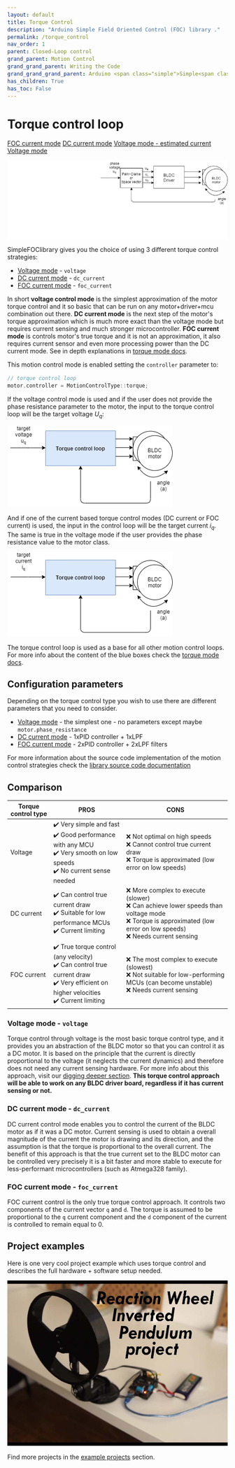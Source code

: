 ```yaml
---
layout: default
title: Torque Control
description: "Arduino Simple Field Oriented Control (FOC) library ."
permalink: /torque_control
nav_order: 1
parent: Closed-Loop control
grand_parent: Motion Control
grand_grand_parent: Writing the Code
grand_grand_grand_parent: Arduino <span class="simple">Simple<span class="foc">FOC</span>library</span>
has_children: True
has_toc: False
---
```


# Torque control loop


<script type="text/javascript">
    function show(id){
        Array.from(document.getElementsByClassName('gallery_img')).forEach(
        function(e){e.style.display = "none";});
        document.getElementById(id).style.display = "block";
        Array.from(document.getElementsByClassName("btn-primary")).forEach(
        function(e){e.classList.remove("btn-primary");});
        document.getElementById("btn-"+id).classList.add("btn-primary");
    }
</script>

<a href ="javascript:show(0);" id="btn-0" class="btn">FOC current mode</a>
<a href ="javascript:show(1);" id="btn-1" class="btn">DC current mode</a>
<a href ="javascript:show(2);" id="btn-2" class="btn">Voltage mode - estimated current</a>
<a href ="javascript:show(3);" id="btn-3" class="btn btn-primary">Voltage mode</a>

<img style="display:none" id="0" class="gallery_img" src="extras/Images/torque_modes_0000.jpg"/>
<img style="display:none" id="1" class="gallery_img" src="extras/Images/torque_modes_0001.jpg"/>
<img style="display:none" id="2" class="gallery_img" src="extras/Images/torque_modes_0002.jpg"/>
<img style="display:block" id="3"  class="gallery_img" src="extras/Images/torque_modes_0003.jpg"/>

<span class="simple">Simple<span class="foc">FOC</span>library</span> gives you the choice of using 3 different torque control strategies:
- [Voltage mode](voltage_torque_mode) - `voltage`
- [DC current mode](dc_current_torque_mode) - `dc_current`
- [FOC current mode](foc_current_torque_mode) - `foc_current`

In short **voltage control mode** is the simplest approximation of the motor torque control and it so basic that can be run on any motor+driver+mcu combination out there. **DC current mode** is the next step of the motor's torque approximation which is much more exact than the voltage mode but requires current sensing and much stronger microcontroller. **FOC current mode** is controls motor's true torque and it is not an approximation, it also requires current sensor and even more processing power than the DC current mode. See in depth explanations in [torque mode docs](torque_control). 

This motion control mode is enabled setting the `controller` parameter to:
```cpp
// torque control loop
motor.controller = MotionControlType::torque;
```

If the voltage control mode is used and if the user does not provide the phase resistance parameter to the motor, the input to the torque control loop will be the target voltage <i>U<sub>q</sub></i>:

<a name="foc_image"></a><img src="extras/Images/torque_loop_v.png">

And if one of the current based torque control modes (DC current or FOC current) is used, the input in the control loop will be the target current <i>i<sub>q</sub></i>. The same is true in the voltage mode if the user provides the phase resistance value to the motor class. 

<a name="foc_image"></a><img src="extras/Images/torque_loop_i.png">

The torque control loop is used as a base for all other motion control loops.  For more info about the content of the blue boxes check the [torque mode docs](torque_control).

## Configuration parameters
Depending on the torque control type you wish to use there are different parameters that you need to consider. 
- [Voltage mode](voltage_torque_mode)  - the simplest one - no parameters except maybe `motor.phase_resistance`
- [DC current mode](dc_current_torque_mode) - 1xPID controller + 1xLPF
- [FOC current mode](foc_current_torque_mode) - 2xPID controller + 2xLPF filters 

For more information about the source code implementation of the motion control strategies check the [library source code documentation](motion_control_implementation)


## Comparison

Torque control type | PROS | CONS
----- | ----- | ------
Voltage  | ✔️ Very simple and fast <br>✔️ Good performance with any MCU <br> ✔️ Very smooth on low speeds<br> ✔️ No current sense needed   | ❌ Not optimal on high speeds <br> ❌ Cannot control true current draw <br> ❌ Torque is approximated (low error on low speeds)
DC current  | ✔️ Can control true current draw <br> ✔️ Suitable for low performance MCUs <br> ✔️ Current limiting  | ❌ More complex to execute  (slower) <br> ❌ Can achieve lower speeds than voltage mode <br>❌ Torque is approximated (low error on low speeds) <br> ❌ Needs current sensing
FOC current  | ✔️ True torque control (any velocity) <br> ✔️ Can control true current draw <br> ✔️ Very efficient on higher velocities <br> ✔️ Current limiting | ❌ The most complex to execute (slowest) <br> ❌ Not suitable for low-performing MCUs (can become unstable) <br> ❌ Needs current sensing

### Voltage mode - `voltage`
Torque control through voltage is the most basic torque control type, and it provides you an abstraction of the BLDC motor so that you can control it as a DC motor. It is based on the principle that the current is directly proportional to the voltage (it neglects the current dynamics) and therefore does not need any current sensing hardware.  For more info about this approach, visit our [digging deeper section](voltage_torque_control). **This torque control approach will be able to work on any BLDC driver board, regardless if it has current sensing or not.**

### DC current mode - `dc_current`
DC current control mode enables you to control the current of the BLDC motor as if it was a DC motor. Current sensing is used to obtain a overall magnitude of the current the motor is drawing and its direction, and the assumption is that the torque is proportional to the overall current. The benefit of this approach is that the true current set to the BLDC motor can be controlled very precisely it is a bit faster and more stable to execute for less-performant microcontrollers (such as Atmega328 family).

### FOC current mode - `foc_current`
FOC current control is the only true torque control approach. It controls two components of the current vector `q` and `d`. The torque is assumed to be proportional to the `q` current component and the `d` component of the current is controlled to remain equal to 0.

## Project examples
Here is one very cool project example which uses torque control and describes the full hardware + software setup needed.

<div class="image_icon width30">
    <a href="simplefoc_pendulum">
        <img src="extras/Images/foc_pendulum.jpg" >
        <i class="fa fa-external-link-square fa-2x"></i>
    </a>
</div>

Find more projects in the [example projects](examples) section.